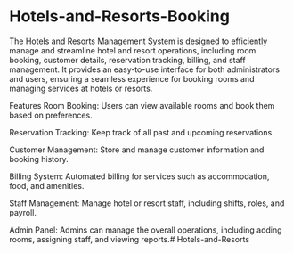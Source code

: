 # Hotels-and-Resorts-Booking
The Hotels and Resorts Management System is designed to efficiently manage and streamline hotel and resort operations, including room booking, customer details, reservation tracking, billing, and staff management. It provides an easy-to-use interface for both administrators and users, ensuring a seamless experience for booking rooms and managing services at hotels or resorts.

Features Room Booking: Users can view available rooms and book them based on preferences.

Reservation Tracking: Keep track of all past and upcoming reservations.

Customer Management: Store and manage customer information and booking history.

Billing System: Automated billing for services such as accommodation, food, and amenities.

Staff Management: Manage hotel or resort staff, including shifts, roles, and payroll.

Admin Panel: Admins can manage the overall operations, including adding rooms, assigning staff, and viewing reports.# Hotels-and-Resorts
